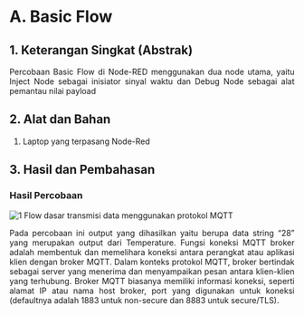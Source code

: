 # A. Basic Flow

## 1. Keterangan Singkat (Abstrak)

<p align="justify">Percobaan Basic Flow di Node-RED menggunakan dua node utama, yaitu Inject Node sebagai inisiator sinyal waktu dan Debug Node sebagai alat pemantau nilai payload

## 2. Alat dan Bahan

1. Laptop yang terpasang Node-Red
   
## 3. Hasil dan Pembahasan

### Hasil Percobaan
![1  Flow dasar transmisi data menggunakan protokol MQTT](https://github.com/Aisyahnurul/AisyahN-system-embedded/assets/147674662/f7c162d5-db89-4e75-ad62-782060f71475)

<p align="justify">Pada percobaan ini output yang dihasilkan yaitu berupa data string “28” yang merupakan output dari Temperature. Fungsi koneksi MQTT broker adalah membentuk dan memelihara koneksi antara perangkat atau aplikasi klien dengan broker MQTT. 
Dalam konteks protokol MQTT, broker bertindak sebagai server yang menerima dan menyampaikan pesan antara klien-klien yang terhubung. Broker MQTT biasanya memiliki informasi koneksi, seperti alamat IP atau nama host broker, port yang digunakan untuk koneksi (defaultnya adalah 1883 untuk non-secure dan 8883 untuk secure/TLS).


<br></br>
